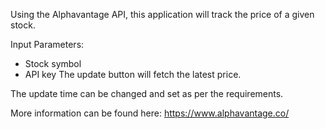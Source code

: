 Using the Alphavantage API, this application will track the price of a given stock.

Input Parameters: 
- Stock symbol
- API key
The update button will fetch the latest price.

The update time can be changed and set as per the requirements.

More information can be found here: https://www.alphavantage.co/
